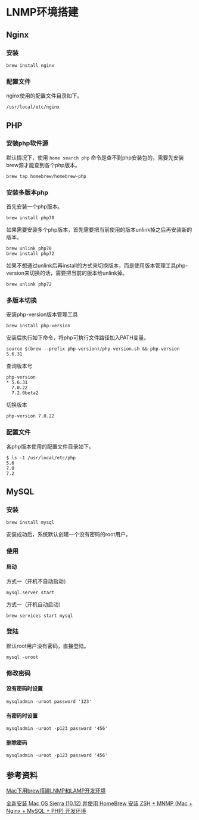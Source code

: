 # LNMP环境搭建

## Nginx

### 安装

```
brew install nginx
```


### 配置文件

nginx使用的配置文件目录如下。

```
/usr/local/etc/nginx
```


## PHP

### 安装php软件源

默认情况下，使用 `home search php` 命令是查不到php安装包的，需要先安装brew源才能查到各个php版本。

```
brew tap homebrew/homebrew-php
```


### 安装多版本php

首先安装一个php版本。

```
brew install php70
```

如果需要安装多个php版本，首先需要把当前使用的版本unlink掉之后再安装新的版本。

```
brew unlink php70
brew install php72
```

如果不想通过unlink后再install的方式来切换版本，而是使用版本管理工具php-version来切换的话，需要把当前的版本给unlink掉。

```
brew unlink php72
```


### 多版本切换

安装php-version版本管理工具

```
brew install php-version
```

安装后执行如下命令，将php可执行文件路径加入PATH变量。

```
source $(brew --prefix php-version)/php-version.sh && php-version 5.6.31
```

查询版本号

```
php-version
* 5.6.31
  7.0.22
  7.2.0beta2
```

切换版本

```
php-version 7.0.22
```


### 配置文件

各php版本使用的配置文件目录如下。

```
$ ls -1 /usr/local/etc/php
5.6
7.0
7.2
```


## MySQL

### 安装

```
brew install mysql
```

安装成功后，系统默认创建一个没有密码的root用户。


### 使用

#### 启动

方式一（开机不自动启动）

```
mysql.server start
```

方式一（开机自动启动）

```
brew services start mysql
```


### 登陆

默认root用户没有密码，直接登陆。

```
mysql -uroot
```


### 修改密码

#### 没有密码时设置

```
mysqladmin -uroot password '123'
```


#### 有密码时设置

```
mysqladmin -uroot -p123 password '456'
```


#### 删除密码

```
mysqladmin -uroot -p123 password '456'
```


## 参考资料

[Mac下用brew搭建LNMP和LAMP开发环境](http://yansu.org/2013/12/11/lamp-in-mac.html)

[全新安装 Mac OS Sierra (10.12) 并使用 HomeBrew 安装 ZSH + MNMP (Mac + Nginx + MySQL + PHP) 开发环境](https://laravel-china.org/topics/3129/new-installation-mac-os-sierra-1012-and-use-homebrew-to-install-zsh-mnmp-mac-nginx-mysql-php-development-environment)
